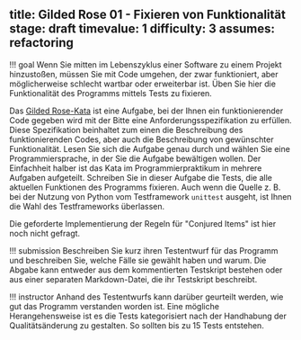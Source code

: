title: Gilded Rose 01 - Fixieren von Funktionalität
stage: draft
timevalue: 1
difficulty: 3
assumes: refactoring
---
!!! goal
    Wenn Sie mitten im Lebenszyklus einer Software zu einem Projekt hinzustoßen, müssen Sie mit 
    Code umgehen, der zwar funktioniert, aber möglicherweise schlecht wartbar oder erweiterbar
    ist.
    Üben Sie hier die Funktionalität des Programms mittels Tests zu fixieren.

Das [Gilded Rose-Kata](https://github.com/emilybache/GildedRose-Refactoring-Kata/tree/main) ist 
eine Aufgabe, bei der Ihnen ein funktionierender Code gegeben wird mit der Bitte eine 
Anforderungsspezifikation zu erfüllen.  
Diese Spezifikation beinhaltet zum einen die Beschreibung des funktionierenden Codes, aber auch 
die Beschreibung von gewünschter Funktionalität. 
Lesen Sie sich die Aufgabe genau durch und wählen Sie eine Programmiersprache, in der Sie die 
Aufgabe bewältigen wollen.
Der Einfachheit halber ist das Kata im Programmierpraktikum in mehrere Aufgaben aufgeteilt.
Schreiben Sie in dieser Aufgabe die Tests, die alle aktuellen Funktionen des Programms fixieren.
Auch wenn die Quelle z. B. bei der Nutzung von Python vom Testframework `unittest` ausgeht, ist 
Ihnen die Wahl des Testframeworks überlassen.

Die geforderte Implementierung der Regeln für "Conjured Items" ist hier noch nicht gefragt. 

!!! submission
    Beschreiben Sie kurz ihren Testentwurf für das Programm und beschreiben Sie, welche Fälle 
    sie gewählt haben und warum.
    Die Abgabe kann entweder aus dem kommentierten Testskript bestehen oder aus einer separaten 
    Markdown-Datei, die ihr Testskript beschreibt.

!!! instructor
    Anhand des Testentwurfs kann darüber geurteilt werden, wie gut das Programm verstanden 
    worden ist.
    Eine mögliche Herangehensweise ist es die Tests kategorisiert nach der Handhabung der 
    Qualitätsänderung zu gestalten. 
    So sollten bis zu 15 Tests entstehen.
